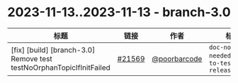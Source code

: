 # 2023-11-13..2023-11-13 - branch-3.0
| 标题 | 链接 | 作者 | 标签 |
| - | :--: | :--: | - |
| [fix] [build] [branch-3.0] Remove test testNoOrphanTopicIfInitFailed | [#21569](https://github.com/apache/pulsar/pull/21569) | [@poorbarcode](https://github.com/poorbarcode) | `doc-not-needed` `ready-to-test` `release/3.0.2`  | 

